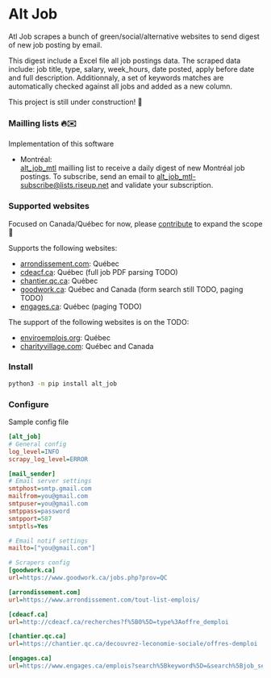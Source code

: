 # Alt Job
  
Atl Job scrapes a bunch of green/social/alternative websites to send digest of new job posting by email. 

This digest include a Excel file all job postings data. 
The scraped data include: job title, type, salary, week_hours, date posted, apply before date and full description.  Additionnaly, a set of keywords matches are automatically checked against all jobs and added as a new column. 

This project is still under construction! 🚧

### Mailling lists 🔥✉️

Implementation of this software

-  Montréal:  
[alt_job_mtl](https://lists.riseup.net/www/arc/alt_job_mtl) mailling list to receive a daily digest of new Montréal job postings. To subscribe, send an email to alt_job_mtl-subscribe@lists.riseup.net and validate your subscription.  

### Supported websites

Focused on Canada/Québec for now, please [contribute](https://github.com/tristanlatr/alt_job/blob/master/CONTRIBUTE.md) to expand the scope 🙂

Supports the following websites: 
- [arrondissement.com](https://www.arrondissement.com/montreal-list-emplois/t1/pc1/): Québec  
- [cdeacf.ca](http://cdeacf.ca/recherches/offre_demploi): Québec (full job PDF parsing TODO) 
- [chantier.qc.ca](https://chantier.qc.ca/decouvrez-leconomie-sociale/offres-demploi/): Québec    
- [goodwork.ca](https://www.goodwork.ca): Québec and Canada (form search still TODO, paging TODO)  
- [engages.ca](https://www.engages.ca): Québec (paging TODO)  

The support of the following websites is on the TODO: 
- [enviroemplois.org](https://www.enviroemplois.org): Québec
- [charityvillage.com](https://charityvillage.com): Québec and Canada    

### Install

```bash
python3 -m pip install alt_job
```

### Configure

Sample config file
```ini
[alt_job]
# General config
log_level=INFO
scrapy_log_level=ERROR

[mail_sender]
# Email server settings
smtphost=smtp.gmail.com
mailfrom=you@gmail.com
smtpuser=you@gmail.com
smtppass=password
smtpport=587
smtptls=Yes

# Email notif settings
mailto=["you@gmail.com"]

# Scrapers config
[goodwork.ca]
url=https://www.goodwork.ca/jobs.php?prov=QC

[arrondissement.com]
url=https://www.arrondissement.com/tout-list-emplois/

[cdeacf.ca]
url=http://cdeacf.ca/recherches?f%5B0%5D=type%3Aoffre_demploi

[chantier.qc.ca]
url=https://chantier.qc.ca/decouvrez-leconomie-sociale/offres-demploi

[engages.ca]
url=https://www.engages.ca/emplois?search%5Bkeyword%5D=&search%5Bjob_sector%5D=&search%5Bjob_city%5D=Montr%C3%A9al
```
